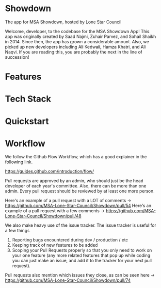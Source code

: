 # Showdown
The app for MSA Showdown, hosted by Lone Star Council

Welcome, developer, to the codebase for the MSA Showdown App! This app was originally created by Saad Najmi, Zuhair Parvez, and Sohail Shaikh in 2014. Since then, the app has grown a considerable amount. Also, we picked up new developers including Ali Kedwaii, Hamza Khatri, and Ali Naqvi. If you are reading this, you are probably the next in the line of succession!

# Features

# Tech Stack

# Quickstart

# Workflow

We follow the Github Flow Workflow, which has a good explainer in the following link.

https://guides.github.com/introduction/flow/

Pull requests are approved by an admin, who should just be the head developer of each year's committee. Also, there can be more than one admin. Every pull request should be reviewed by at least one more person. 

Here's an example of a pull request with a LOT of comments -> https://github.com/MSA-Lone-Star-Council/Showdown/pull/54
Here's an example of a pull request with a few comments    -> https://github.com/MSA-Lone-Star-Council/Showdown/pull/48

We also make heavy use of the issue tracker. The issue tracker is useful for a few things

1) Reporting bugs encountered during dev / production / etc
2) Keeping track of new features to be added
3) Scoping your Pull Requests properly so that you only need to work on your one feature (any more related features that pop up while coding you can just make an issue, and add it to the tracker for your next pull request).

Pull requests also mention which issues they close, as can be seen here -> https://github.com/MSA-Lone-Star-Council/Showdown/pull/74

